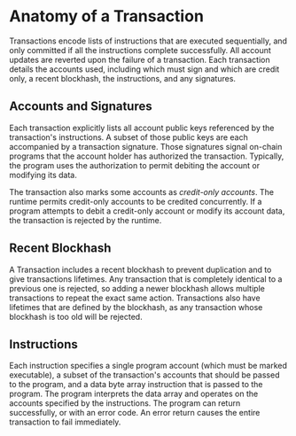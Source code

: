 # Anatomy of a Transaction

Transactions encode lists of instructions that are executed sequentially, and only committed if all the instructions complete successfully. All account updates are reverted upon the failure of a transaction. Each transaction details the accounts used, including which must sign and which are credit only, a recent blockhash, the instructions, and any signatures.

## Accounts and Signatures

Each transaction explicitly lists all account public keys referenced by the transaction's instructions. A subset of those public keys are each accompanied by a transaction signature. Those signatures signal on-chain programs that the account holder has authorized the transaction. Typically, the program uses the authorization to permit debiting the account or modifying its data.

The transaction also marks some accounts as _credit-only accounts_. The runtime permits credit-only accounts to be credited concurrently. If a program attempts to debit a credit-only account or modify its account data, the transaction is rejected by the runtime.

## Recent Blockhash

A Transaction includes a recent blockhash to prevent duplication and to give transactions lifetimes. Any transaction that is completely identical to a previous one is rejected, so adding a newer blockhash allows multiple transactions to repeat the exact same action. Transactions also have lifetimes that are defined by the blockhash, as any transaction whose blockhash is too old will be rejected.

## Instructions

Each instruction specifies a single program account \(which must be marked executable\), a subset of the transaction's accounts that should be passed to the program, and a data byte array instruction that is passed to the program. The program interprets the data array and operates on the accounts specified by the instructions. The program can return successfully, or with an error code. An error return causes the entire transaction to fail immediately.

